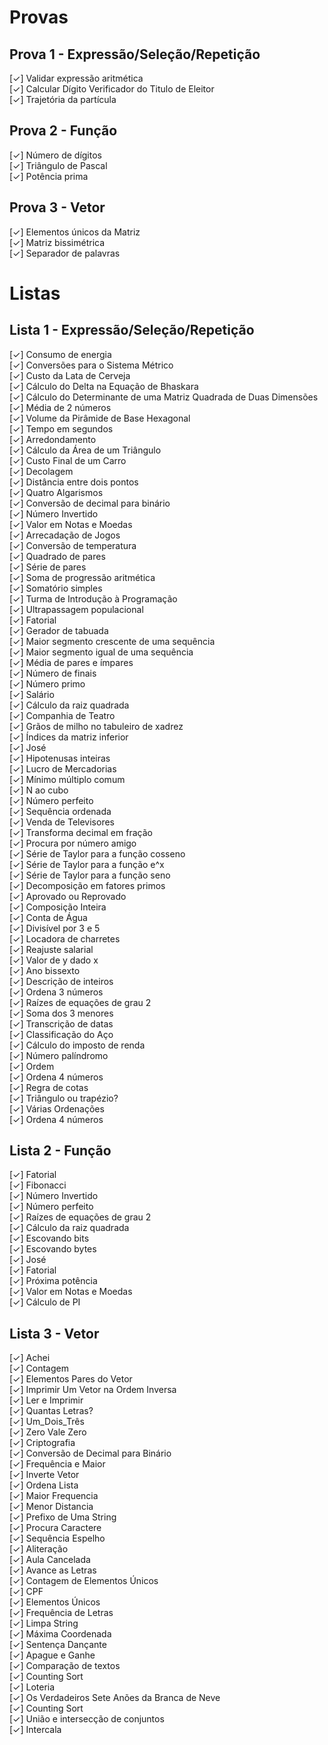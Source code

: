 # Provas
## Prova 1 - Expressão/Seleção/Repetição
[✓] Validar expressão aritmética  
[✓] Calcular Dígito Verificador do Titulo de Eleitor  
[✓] Trajetória da partícula  
## Prova 2 - Função
[✓] Número de dígitos  
[✓] Triângulo de Pascal  
[✓] Potência prima  
## Prova 3 - Vetor
[✓] Elementos únicos da Matriz  
[✓] Matriz bissimétrica  
[✓] Separador de palavras  

# Listas
## Lista 1 - Expressão/Seleção/Repetição
[✓] Consumo de energia   
[✓] Conversões para o Sistema Métrico  
[✓] Custo da Lata de Cerveja  
[✓] Cálculo do Delta na Equação de Bhaskara  
[✓] Cálculo do Determinante de uma Matriz Quadrada de Duas Dimensões  
[✓] Média de 2 números  
[✓] Volume da Pirâmide de Base Hexagonal  
[✓] Tempo em segundos   
[✓] Arredondamento  
[✓] Cálculo da Área de um Triângulo  
[✓] Custo Final de um Carro   
[✓] Decolagem  
[✓] Distância entre dois pontos  
[✓] Quatro Algarismos  
[✓] Conversão de decimal para binário   
[✓] Número Invertido  
[✓] Valor em Notas e Moedas  
[✓] Arrecadação de Jogos    
[✓] Conversão de temperatura     
[✓] Quadrado de pares    
[✓] Série de pares    
[✓] Soma de progressão aritmética    
[✓] Somatório simples    
[✓] Turma de Introdução à Programação    
[✓] Ultrapassagem populacional    
[✓] Fatorial    
[✓] Gerador de tabuada    
[✓] Maior segmento crescente de uma sequência     
[✓] Maior segmento igual de uma sequência    
[✓] Média de pares e ímpares    
[✓] Número de finais    
[✓] Número primo    
[✓] Salário    
[✓] Cálculo da raiz quadrada    
[✓] Companhia de Teatro    
[✓] Grãos de milho no tabuleiro de xadrez    
[✓] Índices da matriz inferior    
[✓] José    
[✓] Hipotenusas inteiras    
[✓] Lucro de Mercadorias    
[✓] Mínimo múltiplo comum    
[✓] N ao cubo    
[✓] Número perfeito     
[✓] Sequência ordenada    
[✓] Venda de Televisores    
[✓] Transforma decimal em fração    
[✓] Procura por número amigo    
[✓] Série de Taylor para a função cosseno    
[✓] Série de Taylor para a função e^x    
[✓] Série de Taylor para a função seno    
[✓] Decomposição em fatores primos    
[✓] Aprovado ou Reprovado    
[✓] Composição Inteira    
[✓] Conta de Água    
[✓] Divisível por 3 e 5    
[✓] Locadora de charretes    
[✓] Reajuste salarial     
[✓] Valor de y dado x    
[✓] Ano bissexto    
[✓] Descrição de inteiros    
[✓] Ordena 3 números     
[✓] Raízes de equações de grau 2    
[✓] Soma dos 3 menores     
[✓] Transcrição de datas    
[✓] Classificação do Aço    
[✓] Cálculo do imposto de renda    
[✓] Número palíndromo    
[✓] Ordem    
[✓] Ordena 4 números    
[✓] Regra de cotas     
[✓] Triângulo ou trapézio?    
[✓] Várias Ordenações    
[✓] Ordena 4 números    
## Lista 2 - Função
[✓] Fatorial  
[✓] Fibonacci  
[✓] Número Invertido  
[✓] Número perfeito   
[✓] Raízes de equações de grau 2  
[✓] Cálculo da raiz quadrada  
[✓] Escovando bits   
[✓] Escovando bytes  
[✓] José  
[✓] Fatorial  
[✓] Próxima potência  
[✓] Valor em Notas e Moedas  
[✓] Cálculo de PI  
## Lista 3 - Vetor
[✓] Achei  
[✓] Contagem  
[✓] Elementos Pares do Vetor  
[✓] Imprimir Um Vetor na Ordem Inversa   
[✓] Ler e Imprimir  
[✓] Quantas Letras?  
[✓] Um_Dois_Três  
[✓] Zero Vale Zero  
[✓] Criptografia  
[✓] Conversão de Decimal para Binário  
[✓] Frequência e Maior   
[✓] Inverte Vetor  
[✓] Ordena Lista  
[✓] Maior Frequencia   
[✓] Menor Distancia  
[✓] Prefixo de Uma String  
[✓] Procura Caractere  
[✓] Sequência Espelho  
[✓] Aliteração  
[✓] Aula Cancelada  
[✓] Avance as Letras  
[✓] Contagem de Elementos Únicos  
[✓] CPF  
[✓] Elementos Únicos  
[✓] Frequência de Letras   
[✓] Limpa String  
[✓] Máxima Coordenada  
[✓] Sentença Dançante  
[✓] Apague e Ganhe  
[✓] Comparação de textos  
[✓] Counting Sort  
[✓] Loteria  
[✓] Os Verdadeiros Sete Anões da Branca de Neve  
[✓] Counting Sort   
[✓] União e intersecção de conjuntos  
[✓] Intercala  